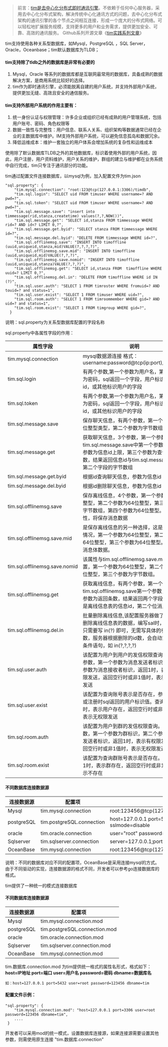 > 前言：[tim是去中心化分布式即时通讯引擎](https://tlnet.top/tim)。不依赖于任何中心服务器，采用去中心化分布式架构，解决传统中心化通讯方式的问题，去中心化分布式架构的通讯引擎的各个节点之间相互连接，形成一个庞大的分布式网络。可以轻松地扩展服务规模，支持更多的用户和业务需求，提供更加安全、可靠、高效的通讯服务。
> Github系列开源文章《[tim实践系列文章](https://github.com/donnie4w/Tim-Practical-Article)》

tim支持使用各种关系型数据库，如Mysql，PostgreSQL ，SQL Server，Oracle，Oceanbase；tim默认数据库为TLDB；

#### tim支持除了tldb之外的数据库是非常有必要的

1. Mysql，Oracle 等系列的数据库都是互联网最常用的数据库，具备成熟的数据解决方案，是商用系统比较好的选择。
2. tim作为即时通讯引擎，必须能脱离自建的用户系统，并支持外部用户系统，提供更加无缝、高效且安全的通信服务。

#### tim支持外部用户系统的作用主要有：

1. 统一身份认证与权限管理：许多企业或组织已经有成熟的用户管理系统，包括用户账号、密码、角色权限等
2. 数据一致性与完整性：用户信息、联系人关系、组织架构等数据通常已经在企业的主数据库中维护。IM支持外部用户系统，可以避免信息孤岛和数据冗余。
3. 降低运维成本：维护一套独立的用户体系会增加系统的复杂性和运维成本

使用除了默认数据库TLDB之外的其他数据库，标识着使用外部的用户系统，因此，用户注册，用户资料维护，用户关系的维护，群组的建立与维护都在业务系统中自行完成，tim只专注于通讯部分的功能。

tim通过配置文件连接数据库，以mysql为例，加入配置文件为tim.json

    "sql.property": {
        "tim.mysql.connection": "root:123@tcp(127.0.0.1:3306)/timdb",
        "tim.sql.login": "SELECT uid FROM timuser WHERE username=? AND pwd=?",
        "tim.sql.token": "SELECT uid FROM timuser WHERE username=? AND pwd=?",
        "tim.sql.message.save": "insert into timmessage(rid,stanza,createtime) values(?,?,NOW())",
        "tim.sql.message.get": "SELECT id,stanza FROM timmessage WHERE rid=? AND id<? LIMIT 0,?",
        "tim.sql.message.get.byid": "SELECT stanza FROM timmessage WHERE id=?",
        "tim.sql.message.del.byid": "DELETE FROM timmessage WHERE id=?",
        "tim.sql.offlinemsg.save": "INSERT INTO timoffline (uuid,uniqueid,stanza,mid)VALUE(?,?,?,?)",
        "tim.sql.offlinemsg.save.mid": "INSERT INTO timoffline (uuid,uniqueid,mid)VALUE(?,?,?)",
        "tim.sql.offlinemsg.save.nomid": "INSERT INTO timoffline (uuid,uniqueid,stanza)VALUE(?,?,?)",
        "tim.sql.offlinemsg.get": "SELECT id,stanza FROM  timoffline WHERE uuid=? LIMIT 0,?",
        "tim.sql.offlinemsg.del.in": "DELETE FROM timoffline WHERE id IN (?)",
        "tim.sql.user.auth": "SELECT 1 FROM timroster WHERE fromuid=? AND touid=? and status=1",
        "tim.sql.user.exist": "SELECT 1 FROM timuser WHERE uid=?",
        "tim.sql.room.auth": "SELECT 1 FROM timroommember WHERE gid=? AND uid=? and status=1",
        "tim.sql.room.exist": "SELECT 1 FROM timgroup WHERE gid=?",
      }

说明：sql.property为关系型数据库配置的字段名称

sql.property中各属性字段的作用：

|属性字段 | 说明 |
| ----- | ----- |
| tim.mysql.connection | mysql数据源连接 格式：username:password@tcp(ip:port)/database |
| tim.sql.login | 有两个参数,第一个参数为用户名，第二个参数为密码，sql返回一个字段，用户标识，可以是id，或其他标识用户的字段   |
| tim.sql.token | 有两个参数,第一个参数为用户名，第二个参数为密码，sql返回一个字段，用户标识，可以是id，或其他标识用户的字段   |
| tim.sql.message.save | 保存聊天信息，有两个参数，第一个参数为64位整型类型，第二个参数为字节数组类型 |
| tim.sql.message.get | 获取聊天信息，3个参数，第一个参数对应tim.sql.message.save中第一个参数，第二个参数为信息id上限，第三个参数为查询结果条数，结果返回信息id与tim.sql.message.save第二个字段的字节数组 |
| tim.sql.message.get.byid | 根据id查询聊天信息，参数为信息id |
|tim.sql.message.del.byid  |根据id删除聊天信息，参数为信息id  |
| tim.sql.offlinemsg.save |保存离线信息，4个参数，第一个参数为64位整型，第二个参数为64位整型，第三个参数为字节数组，第四个参数为64位整型。配置该属性，将保存消息数据  |
|tim.sql.offlinemsg.save.mid  | 是保存离线信息的另一种选择，这是mid>0的情况，第一个参数为64位整型，第二个参数为64位整型，第三个参数为64位整型。即不保存消息体数据。 |
| tim.sql.offlinemsg.save.nomid | 该属性与tim.sql.offlinemsg.save.mid同时配置，第一个参数为64位整型，第二个参数为64位整型，第三个参数为字节数组。 |
|tim.sql.offlinemsg.get|获取离线信息，有两个参数，第一个参数对应tim.sql.offlinemsg.save第一个参数，第二个参数为返回条数，结果返回两个字段，第一个是离线信息表的信息id，第二个位消息体  |
| tim.sql.offlinemsg.del.in | 批量删除离线信息,该配置服务器做了。根据id删除离线信息表的数据，编写sal时，条件语句只需要写  in(?) 即可，无需写具体的参数个数，服务器根据删除的id数，会自动重新构建条件语句，如 in(?,?,?,?) |
| tim.sql.user.auth | 该配置为用户到用户的发信权限查询。有两个参数，第一个参数为消息发送者标识，第二个参数为消息接收者标识，返回1时，表示有权限发送，返回空行时或非1值时，表示无权限发送 |
|tim.sql.user.exist  | 该配置为查询账号表示是否存在，参数为登录或注册时sql返回的用户标识值。查询返回1时，表示用户存在，返回空行时或非1值时，表示无权限发送 |
| tim.sql.room.auth | 该配置为用户到群的发信权限查询。有两个参数，第一个参数为群标识，第二个参数为消息发送者标识，返回1时，表示有权限发送，返回空行时或非1值时，表示无权限发送 |
| tim.sql.room.exist | 该配置为查询群账号表示是否存在。查询返回1时，表示群存在，返回空行时或非1值时，表示不存在|

#### 不同数据库连接数据源

| 连接数据源 | 配置项 |示例 | 
| ----- | ----- | ----- |
|Mysql  |tim.mysql.connection  |root:123456@tcp(127.0.0.1:3306)/tim |
|postgreSQL  |tim.postgreSQL.connection  |host=127.0.0.1 port=5432 user=root password=123456 dbname=tim sslmode=disable |
|oracle  | tim.oracle.connection |	user="root" password="123456" connectString="127.0.0.1:1521/tim" |
|Sqlserver  | tim.sqlserver.connection | server=127.0.0.1;port=1433;userid=root;password=123456;database=tim|
|OceanBase | 	tim.mysql.connection | root:123456@tcp(127.0.0.1:3306)/tim|

说明：不同的数据库对应不同的配置项，OceanBase是采用连接mysql的方式。
由于不同驱动的实现，连接数据源的格式不同，开发者可以参考go连接数据库的格式。

tim提供了一种统一的模式连接数据库

#### 不同数据库连接数据源

|连接数据源 | 配置项 |
| ----- | ----- |
| Mysql | tim.mysql.connection.mod |
| postgreSQL | tim.postgreSQL.connection.mod |
|oracle |tim.oracle.connection.mod |
|Sqlserver|tim.sqlserver.connection.mod |
|OceanBase |tim.mysql.connection.mod |

tim.数据库.connection.mod  为tim提供统一格式的属性名形式，格式如下：
**host=IP地址   port=端口   user=用户名  password=密码  dbname=数据库名**

    如：host=127.0.0.1 port=5432 user=root password=123456 dbname=tim

#### 配置文件示例：
    "sql.property": {
        "tim.mysql.connection.mod": "host=127.0.0.1 port=3306 user=root password=123456 dbname=tim",
        ....
     }

开发者可以采用mod的统一模式，设置数据库连接源，如果连接源需要设置其他参数，则需使用原生连接 "tim.数据库.connection"